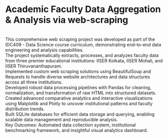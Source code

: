 # Academic Faculty Data Aggregation & Analysis via web-scraping
<br>
This comprehensive web scraping project was developed as part of the IDC409 - Data Science course curriculum, demonstrating end-to-end data engineering and analysis capabilities.
<br>
The project systematically extracts, processes, and analyzes faculty data from three premier educational institutions: IISER Kolkata, IISER Mohali, and IISER Thiruvananthapuram.
<br>
Implemented custom web scraping solutions using BeautifulSoup and Requests to handle diverse website architectures and data structures across all three institutions.
<br>
Developed robust data processing pipelines with Pandas for cleaning, normalization, and transformation of raw HTML into structured datasets.
<br>
Created advanced comparative analytics and interactive visualizations using Matplotlib and Plotly to uncover institutional patterns and faculty distribution trends.
<br>
Built SQLite databases for efficient data storage and querying, enabling scalable data management and reproducible analysis.

<br>
Key Outcomes: Automated data collection system, institutional benchmarking framework, and insightful visual analytics dashboard.
